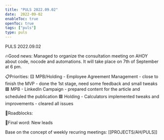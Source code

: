 ```yaml
---
title: "PULS 2022.09.02"
date:  2022-09-02
enableToc: true
openToc: true
tags: ["puls"]
type: puls
---
```


PULS  2022.09.02

🔥Good news:
Managed to organize the consultation meeting on AHOY about code, nocode and automations. It will take place on 7th of September at 6 pm.

📋Priorities:
🟨 MPB/Holding - Employee Agreement Management - close to finish the MVP - done the 1st stage, need some feedback and small tweaks
🟩 MPB - LinkedIn Campaign - prepared content for the article and scheduled the publication
🟩 Holding - Calculators implemented tweaks and improvements - cleared all issues

🛑Roadblocks:

🧠Final word:
New leads

Base on the concept of weekly recuring meetings: [[PROJECTS/AH/PULS]]